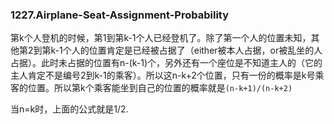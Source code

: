 ### 1227.Airplane-Seat-Assignment-Probability

第k个人登机的时候，第1到第k-1个人已经登机了。除了第一个人的位置未知，其他第2到第k-1个人的位置肯定是已经被占据了（either被本人占据，or被乱坐的人占据）。此时未占据的位置有n-(k-1)个，另外还有一个座位是不知道主人的（它的主人肯定不是编号2到k-1的乘客）。所以这n-k+2个位置，只有一份的概率是k号乘客的位置。所以第k个乘客能坐到自己的位置的概率就是```(n-k+1)/(n-k+2)```

当n=k时，上面的公式就是1/2.
